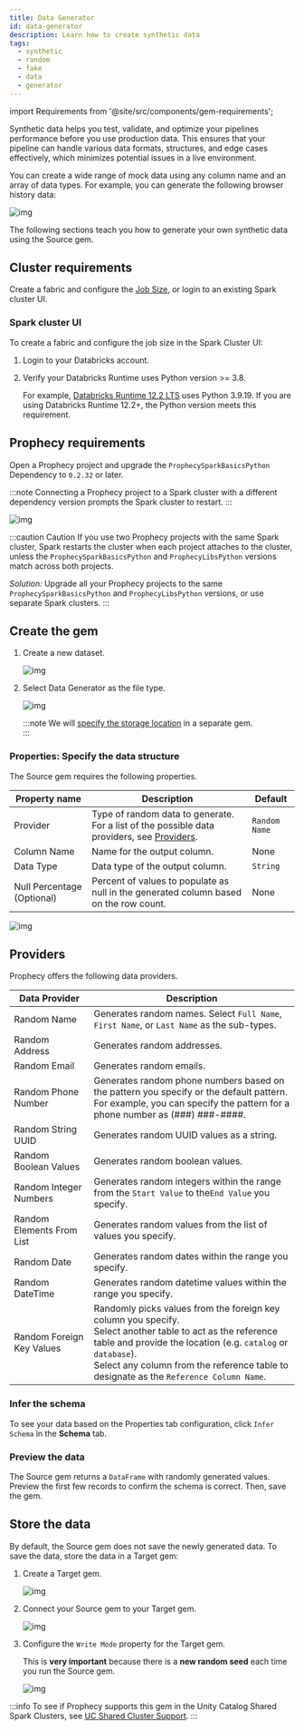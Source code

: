 ```yaml
---
title: Data Generator
id: data-generator
description: Learn how to create synthetic data
tags:
  - synthetic
  - random
  - fake
  - data
  - generator
---
```


import Requirements from '@site/src/components/gem-requirements';

<Requirements
  python_package_name="ProphecySparkBasicsPython"
  python_package_version="0.2.32+"
  scala_package_name=""
  scala_package_version=""
  scala_lib=""
  python_lib=""
  uc_single="14.3+"
  uc_shared="15.4+"
  livy=""
/>

Synthetic data helps you test, validate, and optimize your pipelines performance before you use production data. This ensures that your pipeline can handle various data formats, structures, and edge cases effectively, which minimizes potential issues in a live environment.

You can create a wide range of mock data using any column name and an array of data types. For example, you can generate the following browser history data:

![img](../../img/synth_0_datasample.png)

The following sections teach you how to generate your own synthetic data using the Source gem.

## Cluster requirements

Create a fabric and configure the [Job Size](/docs/administration/Spark-fabrics/databricks/databricks.md), or login to an existing Spark cluster UI.

### Spark cluster UI

To create a fabric and configure the job size in the Spark Cluster UI:

1. Login to your Databricks account.
1. Verify your Databricks Runtime uses Python version >= 3.8.

   For example, [Databricks Runtime 12.2 LTS](https://docs.databricks.com/en/release-notes/runtime/12.2lts.html) uses Python 3.9.19. If you are using Databricks Runtime 12.2+, the Python version meets this requirement.

## Prophecy requirements

Open a Prophecy project and upgrade the `ProphecySparkBasicsPython` Dependency to `0.2.32` or later.

:::note
Connecting a Prophecy project to a Spark cluster with a different dependency version prompts the Spark cluster to restart.
:::

![img](../../img/synth_0_2_proph_reqiuirements.png)

:::caution Caution
If you use two Prophecy projects with the same Spark cluster, Spark restarts the cluster when each project attaches to the cluster, unless the `ProphecySparkBasicsPython` and `ProphecyLibsPython` versions match across both projects.

_Solution:_ Upgrade all your Prophecy projects to the same `ProphecySparkBasicsPython` and `ProphecyLibsPython` versions, or use separate Spark clusters.
:::

## Create the gem

1. Create a new dataset.

   ![img](../../img/synth_1_new_dataset.png)

2. Select Data Generator as the file type.

   ![img](../../img/synth_2_type.png)

   :::note
   We will [specify the storage location](#store-the-data) in a separate gem.  
   :::

### Properties: Specify the data structure

The Source gem requires the following properties.

| Property name              | Description                                                                                              | Default       |
| -------------------------- | -------------------------------------------------------------------------------------------------------- | ------------- |
| Provider                   | Type of random data to generate. For a list of the possible data providers, see [Providers](#providers). | `Random Name` |
| Column Name                | Name for the output column.                                                                              | None          |
| Data Type                  | Data type of the output column.                                                                          | `String`      |
| Null Percentage (Optional) | Percent of values to populate as null in the generated column based on the row count.                    | None          |

![img](../../img/synth_3_properties.png)

## Providers

Prophecy offers the following data providers.

| Data Provider             | Description                                                                                                                                                                                                                                                                  |
| ------------------------- | ---------------------------------------------------------------------------------------------------------------------------------------------------------------------------------------------------------------------------------------------------------------------------- |
| Random Name               | Generates random names. Select `Full Name`, `First Name`, or `Last Name` as the sub-types.                                                                                                                                                                                   |
| Random Address            | Generates random addresses.                                                                                                                                                                                                                                                  |
| Random Email              | Generates random emails.                                                                                                                                                                                                                                                     |
| Random Phone Number       | Generates random phone numbers based on the pattern you specify or the default pattern. <br/>For example, you can specify the pattern for a phone number as (###) ###-####.                                                                                                  |
| Random String UUID        | Generates random UUID values as a string.                                                                                                                                                                                                                                    |
| Random Boolean Values     | Generates random boolean values.                                                                                                                                                                                                                                             |
| Random Integer Numbers    | Generates random integers within the range from the `Start Value` to the`End Value` you specify.                                                                                                                                                                             |
| Random Elements From List | Generates random values from the list of values you specify.                                                                                                                                                                                                                 |
| Random Date               | Generates random dates within the range you specify.                                                                                                                                                                                                                         |
| Random DateTime           | Generates random datetime values within the range you specify.                                                                                                                                                                                                               |
| Random Foreign Key Values | Randomly picks values from the foreign key column you specify. <br/>Select another table to act as the reference table and provide the location (e.g. `catalog` or `database`). <br/>Select any column from the reference table to designate as the `Reference Column Name`. |

### Infer the schema

To see your data based on the Properties tab configuration, click `Infer Schema` in the **Schema** tab.

### Preview the data

The Source gem returns a `DataFrame` with randomly generated values. Preview the first few records to confirm the schema is correct. Then, save the gem.

## Store the data

By default, the Source gem does not save the newly generated data. To save the data, store the data in a Target gem:

1. Create a Target gem.

   ![img](../../img/synth_4_new_target.png)

1. Connect your Source gem to your Target gem.

   ![img](../../img/synth_5_connect_target.png)

1. Configure the `Write Mode` property for the Target gem.

   This is **very important** because there is a **new random seed** each time you run the Source gem.

   ![img](../../img/synth_6_write_mode.png)

:::info
To see if Prophecy supports this gem in the Unity Catalog Shared Spark Clusters, see [UC Shared Cluster Support](docs/administration/Spark-fabrics/databricks/UCShared.md).
:::
